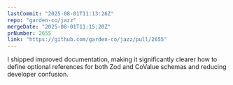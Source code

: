 ```yaml
---
lastCommit: "2025-08-01T11:13:26Z"
repo: "garden-co/jazz"
mergeDate: "2025-08-01T11:15:20Z"
prNumber: 2655
link: "https://github.com/garden-co/jazz/pull/2655"
---
```


I shipped improved documentation, making it significantly clearer how to define optional references for both Zod and CoValue schemas and reducing developer confusion.